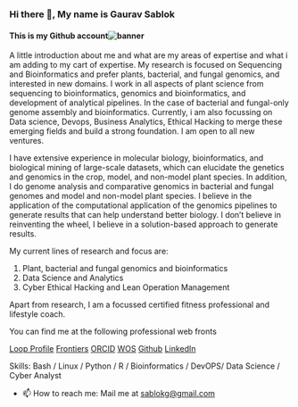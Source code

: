 ### Hi there 👋, My name is Gaurav Sablok
#### This is my Github account![banner](https://user-images.githubusercontent.com/19677953/198241251-8f8a9514-d4a1-4710-8df8-71ec318b30a2.jpg)

A little introduction about me and what are my areas of expertise and what i am adding to my cart of expertise. My research is focused on Sequencing and Bioinformatics and prefer plants, bacterial, and fungal genomics, and interested in new domains. I work in all aspects of plant science from sequencing to bioinformatics, genomics and bioinformatics, and development of analytical pipelines. In the case of bacterial and fungal-only genome assembly and bioinformatics. Currently, i am also focussing on Data science, Devops, Business Analytics, Ethical Hacking to merge these emerging fields and build a strong foundation. I am open to all new ventures.

I have extensive experience in molecular biology, bioinformatics, and biological mining of large-scale datasets, which can elucidate the genetics and genomics in the crop, model, and non-model plant species. In addition, I do genome analysis and comparative genomics in bacterial and fungal genomes and model and non-model plant species. I believe in the application of the computational application of the genomics pipelines to generate results that can help understand better biology. I don’t believe in reinventing the wheel, I believe in a solution-based approach to generate results. 

My current lines of research and focus are: 
1. Plant, bacterial and fungal genomics and bioinformatics
2. Data Science and Analytics 
3. Cyber Ethical Hacking and Lean Operation Management

Apart from research, I am a focussed certified fitness professional and lifestyle coach. 

You can find me at the following professional web fronts 


[Loop Profile](http://loop.frontiersin.org/people/33293/overview)
[Frontiers](http://loop.frontiersin.org/people/33293/overview)
[ORCID](https://orcid.org/my-orcid?orcid=0000-0002-4157-9405)
[WOS](https://www.webofscience.com/wos/author/record/C-5940-2014)
[Github](https://github.com/sablokg)
[LinkedIn](https://www.linkedin.com/in/gaurav-sablok-2811n/)


Skills: Bash / Linux / Python / R / Bioinformatics / DevOPS/ Data Science / Cyber Analyst

- 📫 How to reach me: Mail me at sablokg@gmail.com 

[GitHub stats]: https://github-readme-stats.vercel.app/api?username=sablokg&show_icons=true   

[Profile views]: https://gpvc.arturio.dev/sablokg  
